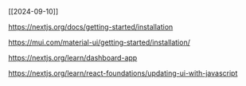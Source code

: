 [[2024-09-10]]

https://nextjs.org/docs/getting-started/installation

https://mui.com/material-ui/getting-started/installation/

https://nextjs.org/learn/dashboard-app

https://nextjs.org/learn/react-foundations/updating-ui-with-javascript


